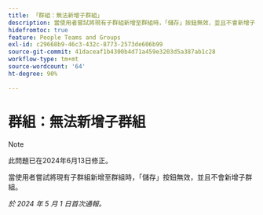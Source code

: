 ```yaml
---
title: 「群組：無法新增子群組」
description: 當使用者嘗試將現有子群組新增至群組時，「儲存」按鈕無效，並且不會新增子群組。
hidefromtoc: true
feature: People Teams and Groups
exl-id: c29668b9-46c3-432c-8773-2573de606b99
source-git-commit: 41daceaf1b4300b4d71a459e3203d5a387ab1c28
workflow-type: tm+mt
source-wordcount: '64'
ht-degree: 90%

---
```


# 群組：無法新增子群組

>[!NOTE]
>
>此問題已在2024年6月13日修正。

當使用者嘗試將現有子群組新增至群組時，「儲存」按鈕無效，並且不會新增子群組。

_於 2024 年 5 月 1 日首次通報。_
